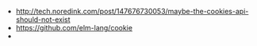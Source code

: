 - http://tech.noredink.com/post/147676730053/maybe-the-cookies-api-should-not-exist
- https://github.com/elm-lang/cookie
- 

